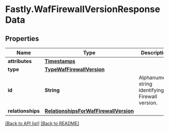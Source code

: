 # Fastly.WafFirewallVersionResponseData

## Properties

Name | Type | Description | Notes
------------ | ------------- | ------------- | -------------
**attributes** | [**Timestamps**](Timestamps.md) |  | [optional] 
**type** | [**TypeWafFirewallVersion**](TypeWafFirewallVersion.md) |  | [optional] 
**id** | **String** | Alphanumeric string identifying a Firewall version. | [optional] [readonly] 
**relationships** | [**RelationshipsForWafFirewallVersion**](RelationshipsForWafFirewallVersion.md) |  | [optional] 



[[Back to API list]](../../README.md#endpoints) [[Back to README]](../../README.md)
